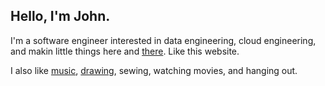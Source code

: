 ---
---


## Hello, I'm John.

I'm a software engineer interested in data engineering, cloud engineering, and makin little things here and <a href="/computer">there</a>. Like this website.

I also like <a href="/music">music</a>, <a href="/art">drawing</a>, sewing, watching movies, and hanging out.

